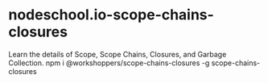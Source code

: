 # nodeschool.io-scope-chains-closures
Learn the details of Scope, Scope Chains, Closures, and Garbage Collection.  npm i @workshoppers/scope-chains-closures -g scope-chains-closures
